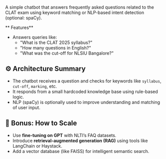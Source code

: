 A simple chatbot that answers frequently asked questions related to the CLAT exam using keyword matching or NLP-based intent detection (optional: spaCy).

** Features**
- Answers queries like:
  - "What is the CLAT 2025 syllabus?"
  - "How many questions in English?"
  - "What was the cut-off for NLSIU Bangalore?"

## ⚙️ Architecture Summary

- The chatbot receives a question and checks for keywords like `syllabus`, `cut-off`, `marking`, etc.
- It responds from a small hardcoded knowledge base using rule-based logic.
- NLP (spaCy) is optionally used to improve understanding and matching of user input.

## 🚀 Bonus: How to Scale

- Use **fine-tuning on GPT** with NLTI’s FAQ datasets.
- Introduce **retrieval-augmented generation (RAG)** using tools like LangChain or Haystack.
- Add a vector database (like FAISS) for intelligent semantic search.
